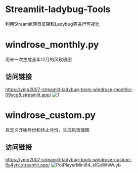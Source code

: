 # Streamlit-ladybug-Tools
利用Streamlit网页框架和Ladybug等进行可视化
# windrose_monthly.py
用来一次生成全年12月的风玫瑰图
## 访问链接
https://ymg2007-streamlit-ladybug-tools-windrose-monthly-09ycg8.streamlit.app/
![1](https://user-images.githubusercontent.com/24608776/233089701-3e705387-be00-457e-918b-9d3b57263233.jpg)
# windrose_custom.py
自定义开始月份和终止月份，生成风玫瑰图
## 访问链接
https://ymg2007-streamlit-ladybug-tools-windrose-custom-6a4ytk.streamlit.app/
![PotPlayerMini64_klGpWhWuyb](https://user-images.githubusercontent.com/24608776/233090471-31a30dff-0a28-4cdf-9480-ba117d518dd6.png)
